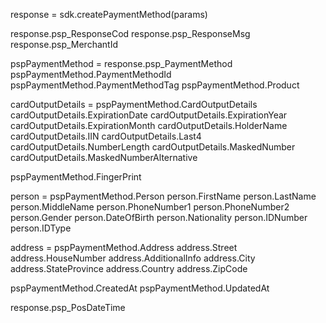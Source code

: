 response = sdk.createPaymentMethod(params)

response.psp_ResponseCod
response.psp_ResponseMsg
response.psp_MerchantId

pspPaymentMethod = response.psp_PaymentMethod
pspPaymentMethod.PaymentMethodId
pspPaymentMethod.PaymentMethodTag
pspPaymentMethod.Product

cardOutputDetails = pspPaymentMethod.CardOutputDetails
cardOutputDetails.ExpirationDate
cardOutputDetails.ExpirationYear
cardOutputDetails.ExpirationMonth
cardOutputDetails.HolderName
cardOutputDetails.IIN
cardOutputDetails.Last4
cardOutputDetails.NumberLength
cardOutputDetails.MaskedNumber
cardOutputDetails.MaskedNumberAlternative

pspPaymentMethod.FingerPrint

person = pspPaymentMethod.Person
person.FirstName
person.LastName
person.MiddleName
person.PhoneNumber1
person.PhoneNumber2
person.Gender
person.DateOfBirth
person.Nationality
person.IDNumber
person.IDType


address = pspPaymentMethod.Address
address.Street
address.HouseNumber
address.AdditionalInfo
address.City
address.StateProvince
address.Country
address.ZipCode

pspPaymentMethod.CreatedAt
pspPaymentMethod.UpdatedAt

response.psp_PosDateTime
